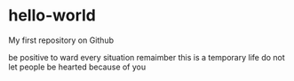 # hello-world
My first repository on Github

be positive to ward every situation 
remaimber this is a temporary life
do not let people be hearted because of you 
